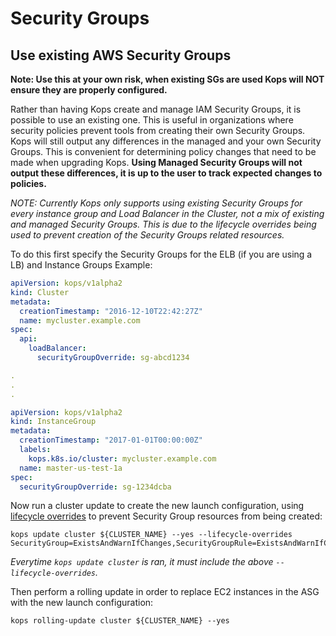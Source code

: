 # Security Groups

## Use existing AWS Security Groups
**Note: Use this at your own risk, when existing SGs are used Kops will NOT ensure they are properly configured.**

Rather than having Kops create and manage IAM Security Groups, it is possible to use an existing one. This is useful in organizations where security policies prevent tools from creating their own Security Groups.
Kops will still output any differences in the managed and your own Security Groups.
This is convenient for determining policy changes that need to be made when upgrading Kops.
**Using Managed Security Groups will not output these differences, it is up to the user to track expected changes to policies.**

*NOTE: Currently Kops only supports using existing Security Groups for every instance group and Load Balancer in the Cluster, not a mix of existing and managed Security Groups.
This is due to the lifecycle overrides being used to prevent creation of the Security Groups related resources.*

To do this first specify the Security Groups for the ELB (if you are using a LB) and Instance Groups
Example:
```yaml
apiVersion: kops/v1alpha2
kind: Cluster
metadata:
  creationTimestamp: "2016-12-10T22:42:27Z"
  name: mycluster.example.com
spec:
  api:
    loadBalancer:
      securityGroupOverride: sg-abcd1234

.
.
.

apiVersion: kops/v1alpha2
kind: InstanceGroup
metadata:
  creationTimestamp: "2017-01-01T00:00:00Z"
  labels:
    kops.k8s.io/cluster: mycluster.example.com
  name: master-us-test-1a
spec:
  securityGroupOverride: sg-1234dcba

```

Now run a cluster update to create the new launch configuration, using [lifecycle overrides](./cli/kops_update_cluster.md#options) to prevent Security Group resources from being created:

```
kops update cluster ${CLUSTER_NAME} --yes --lifecycle-overrides SecurityGroup=ExistsAndWarnIfChanges,SecurityGroupRule=ExistsAndWarnIfChanges
```

*Everytime `kops update cluster` is ran, it must include the above `--lifecycle-overrides`.*

Then perform a rolling update in order to replace EC2 instances in the ASG with the new launch configuration:

```
kops rolling-update cluster ${CLUSTER_NAME} --yes
```
